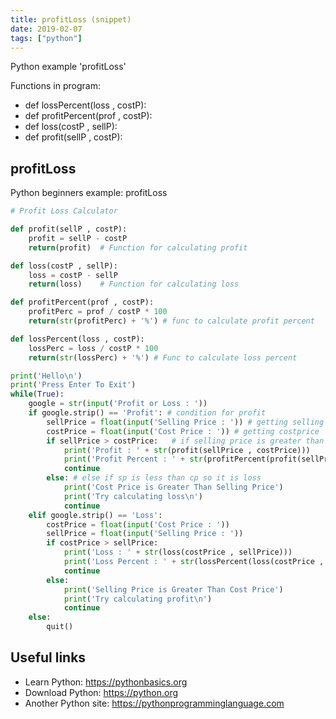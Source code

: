 ```yaml
---
title: profitLoss (snippet)
date: 2019-02-07
tags: ["python"]
---
```

Python example 'profitLoss'

Functions in program: 
* def lossPercent(loss , costP):
* def profitPercent(prof , costP):
* def loss(costP , sellP):
* def profit(sellP , costP):

## profitLoss

Python beginners example: profitLoss

```python
# Profit Loss Calculator

def profit(sellP , costP):
    profit = sellP - costP
    return(profit)  # Function for calculating profit

def loss(costP , sellP):
    loss = costP - sellP
    return(loss)    # Function for calculating loss

def profitPercent(prof , costP):
    profitPerc = prof / costP * 100
    return(str(profitPerc) + '%') # func to calculate profit percent

def lossPercent(loss , costP):
    lossPerc = loss / costP * 100
    return(str(lossPerc) + '%') # Func to calculate loss percent

print('Hello\n')
print('Press Enter To Exit')
while(True):
    google = str(input('Profit or Loss : '))
    if google.strip() == 'Profit': # condition for profit
        sellPrice = float(input('Selling Price : ')) # getting selling price
        costPrice = float(input('Cost Price : ')) # getting costprice
        if sellPrice > costPrice:   # if selling price is greater than cp
            print('Profit : ' + str(profit(sellPrice , costPrice)))
            print('Profit Percent : ' + str(profitPercent(profit(sellPrice , costPrice) , costPrice)))
            continue
        else: # else if sp is less than cp so it is loss
            print('Cost Price is Greater Than Selling Price')
            print('Try calculating loss\n')
            continue
    elif google.strip() == 'Loss':
        costPrice = float(input('Cost Price : '))
        sellPrice = float(input('Selling Price : '))
        if costPrice > sellPrice:
            print('Loss : ' + str(loss(costPrice , sellPrice)))
            print('Loss Percent : ' + str(lossPercent(loss(costPrice , sellPrice) , costPrice)))
            continue
        else:
            print('Selling Price is Greater Than Cost Price')
            print('Try calculating profit\n')
            continue
    else:
        quit()


```

## Useful links

- Learn Python: https://pythonbasics.org
- Download Python: https://python.org
- Another Python site: https://pythonprogramminglanguage.com
